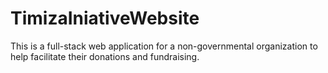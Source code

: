 # TimizaIniativeWebsite
This is a full-stack web application for a non-governmental organization to help facilitate their donations and fundraising.
